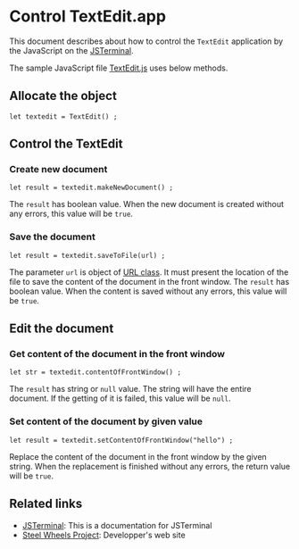 # Control TextEdit.app
This document describes about how to control the `TextEdit` application by the JavaScript on the [JSTerminal](https://github.com/steelwheels/JSTerminal/blob/master/Documents/UsersManual.md).

The sample JavaScript file [TextEdit.js](https://github.com/steelwheels/JSTerminal/blob/master/Resource/Sample/TextEdit.js) uses below methods.

## Allocate the object
````
let textedit = TextEdit() ;
````

## Control the TextEdit
### Create new document
````
let result = textedit.makeNewDocument() ;
```` 
The `result` has boolean value. When the new document is created without any errors, this value will be `true`.

### Save the document
````
let result = textedit.saveToFile(url) ;
````
The parameter `url` is object of [URL class](https://github.com/steelwheels/KiwiScript/blob/master/KiwiLibrary/Document/Class/URL.md). It must present the location of the file to save the content of the document in the front window.
The `result` has boolean value. When the content is saved without any errors, this value will be `true`.


## Edit the document
### Get content of the document in the front window
```
let str = textedit.contentOfFrontWindow() ;
```
The `result` has string or `null` value. The string will have the entire document. If the getting of it is failed, this value will be `null`.

### Set content of the document by given value
````
let result = textedit.setContentOfFrontWindow("hello") ;
````
Replace the content of the document in the front window by the given string. When the replacement is finished without any errors, the return value will be `true`.

## Related links
* [JSTerminal](https://github.com/steelwheels/JSTerminal/blob/master/Documents/UsersManual.md): This is a documentation for JSTerminal
* [Steel Wheels Project](https://steelwheels.github.io): Developper's web site
